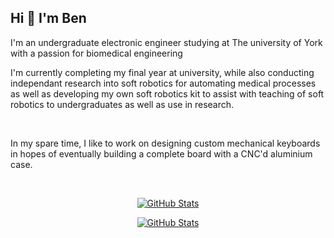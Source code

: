 ## Hi 👋 I'm Ben

I'm an undergraduate electronic engineer studying at The university of York with a passion for biomedical engineering
<br>

I'm currently completing my final year at university, while also conducting independant research into soft robotics for automating medical processes as well as developing my own soft robotics kit to assist with teaching of soft robotics to undergraduates as well as use in research.

<br>

In my spare time, I like to work on designing custom mechanical keyboards in hopes of eventually building a complete board with a CNC'd aluminium case.

<br>

<p align="center">  
  <a href="https://github.com/greenpanda111">
    <img alt="GitHub Stats" src="https://github-readme-streak-stats.herokuapp.com?user=greenpanda111&theme=transparent&hide_border=true&border_radius=0"/>
  </a>
</p>

<p align="center">
  <a href="https://github.com/anuraghazra/github-readme-stats">
    <img alt="GitHub Stats" src="https://github-readme-stats.vercel.app/api/top-langs/?username=greenpanda111&layout=compact&theme=dark"/>
  </a>
</p>
